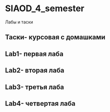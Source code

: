 # SIAOD_4_semester
Лабы и таски

Таски- курсовая с домашками
-----------------------------------------------
Lab1- первая лаба
-----------------------------------------------
Lab2- вторая лаба
-----------------------------------------------
Lab3- третья лаба
-----------------------------------------------
Lab4- четвертая лаба
-----------------------------------------------
